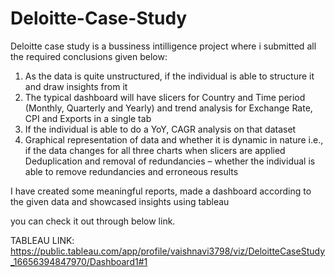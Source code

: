 # Deloitte-Case-Study
Deloitte case study is a bussiness intilligence project where i submitted all the required conclusions given below:
1. As the data is quite unstructured, if the individual is able to structure it and draw
insights from it
2. The typical dashboard will have slicers for Country and Time period (Monthly,
Quarterly and Yearly) and trend analysis for Exchange Rate, CPI and Exports in a
single tab
3. If the individual is able to do a YoY, CAGR analysis on that dataset
4. Graphical representation of data and whether it is dynamic in nature i.e., if the data
changes for all three charts when slicers are applied
Deduplication and removal of redundancies – whether the individual is able to remove
redundancies and erroneous results

I have created some meaningful reports, made a dashboard according to the given data and showcased insights using tableau 

you can check it out through below link.

TABLEAU LINK: https://public.tableau.com/app/profile/vaishnavi3798/viz/DeloitteCaseStudy_16656394847970/Dashboard1#1

